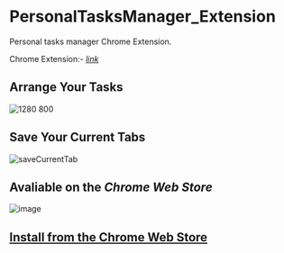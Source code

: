# PersonalTasksManager_Extension
Personal tasks manager Chrome Extension.


Chrome Extension:- _[link](https://chrome.google.com/webstore/detail/todo-list-personal-tasks/dmmfkhpjgdlkhhcdgnmadahcdgjhhjbg/)_


 
## Arrange Your Tasks

![1280  800](https://user-images.githubusercontent.com/90379168/173284588-a2d8ff7a-e9f6-42ab-981b-09462328a384.png)


## Save Your Current Tabs

![saveCurrentTab](https://user-images.githubusercontent.com/90379168/173284486-b4e826a1-817d-41c2-8857-4e1369377bf9.png)


## Avaliable on the _Chrome Web Store_

![image](https://user-images.githubusercontent.com/90379168/173284904-c5bc05a1-60de-42c0-b0c0-11603eb35aa6.png)







## [Install from the Chrome Web Store](https://chrome.google.com/webstore/detail/todo-list-personal-tasks/dmmfkhpjgdlkhhcdgnmadahcdgjhhjbg/)
